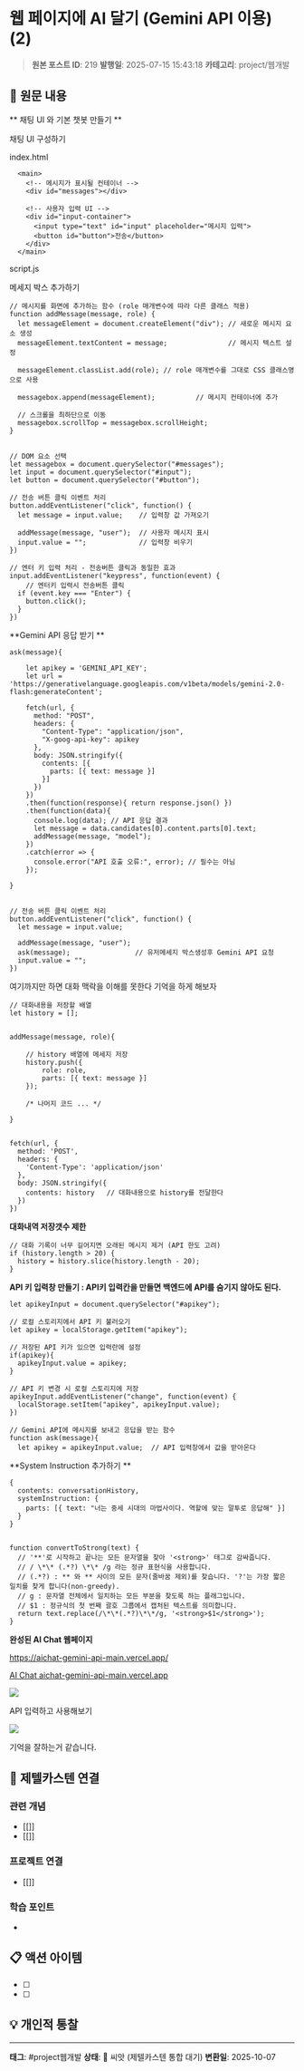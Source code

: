 # 웹 페이지에 AI 달기 (Gemini API 이용) (2)

> **원본 포스트 ID**: 219
> **발행일**: 2025-07-15 15:43:18
> **카테고리**: project/웹개발

## 📝 원문 내용

** 채팅 UI 와 기본 챗봇 만들기 **

채팅 UI 구성하기

index.html
    
    
      <main>
        <!-- 메시지가 표시될 컨테이너 -->
        <div id="messages"></div>
    
        <!-- 사용자 입력 UI -->
        <div id="input-container">
          <input type="text" id="input" placeholder="메시지 입력">
          <button id="button">전송</button>
        </div>
      </main>

script.js

메세지 박스 추가하기
    
    
    // 메시지를 화면에 추가하는 함수 (role 매개변수에 따라 다른 클래스 적용)
    function addMessage(message, role) {
      let messageElement = document.createElement("div"); // 새로운 메시지 요소 생성
      messageElement.textContent = message;               // 메시지 텍스트 설정
      
      messageElement.classList.add(role); // role 매개변수를 그대로 CSS 클래스명으로 사용
      
      messagebox.append(messageElement);          // 메시지 컨테이너에 추가
      
      // 스크롤을 최하단으로 이동
      messagebox.scrollTop = messagebox.scrollHeight;
    }
    
    
    // DOM 요소 선택
    let messagebox = document.querySelector("#messages");
    let input = document.querySelector("#input");
    let button = document.querySelector("#button");
    
    // 전송 버튼 클릭 이벤트 처리
    button.addEventListener("click", function() {
      let message = input.value;    // 입력창 값 가져오기
      
      addMessage(message, "user");  // 사용자 메시지 표시
      input.value = "";             // 입력창 비우기
    })
    
    // 엔터 키 입력 처리 - 전송버튼 클릭과 동일한 효과
    input.addEventListener("keypress", function(event) {
    	// 엔터키 입력시 전송버튼 클릭
      if (event.key === "Enter") {
        button.click();
      }
    })

**Gemini API 응답 받기 **
    
    
    ask(message){
    
    	let apikey = 'GEMINI_API_KEY';
    	let url = 'https://generativelanguage.googleapis.com/v1beta/models/gemini-2.0-flash:generateContent';
    	
    	fetch(url, {
    	  method: "POST",
    	  headers: {
    	    "Content-Type": "application/json",
    	    "X-goog-api-key": apikey
    	  },
    	  body: JSON.stringify({
    	    contents: [{
    	      parts: [{ text: message }]
    	    }]
    	  })
    	})
    	.then(function(response){ return response.json() })
    	.then(function(data){
    	  console.log(data); // API 응답 결과
    	  let message = data.candidates[0].content.parts[0].text;
    	  addMessage(message, "model");
    	})
    	.catch(error => {
    	  console.error("API 호출 오류:", error); // 필수는 아님
    	});
    	
    }
    
    
    // 전송 버튼 클릭 이벤트 처리
    button.addEventListener("click", function() {
      let message = input.value;
      
      addMessage(message, "user");
      ask(message);                // 유저메세지 박스생성후 Gemini API 요청
      input.value = "";
    })

여기까지만 하면 대화 맥락을 이해를 못한다 기억을 하게 해보자
    
    
    // 대화내용을 저장할 배열
    let history = [];
    
    
    addMessage(message, role){
    
    	// history 배열에 메세지 저장
    	history.push({
    	    role: role,
    	    parts: [{ text: message }]
    	});
    	
    	/* 나머지 코드 ... */
    	
    }
    
    
    fetch(url, {
      method: 'POST',
      headers: {
        'Content-Type': 'application/json'
      },
      body: JSON.stringify({
        contents: history   // 대화내용으로 history를 전달한다
      })
    })

**대화내역 저장갯수 제한**
    
    
    // 대화 기록이 너무 길어지면 오래된 메시지 제거 (API 한도 고려)
    if (history.length > 20) {
      history = history.slice(history.length - 20);
    }

**API 키 입력창 만들기 : API키 입력칸을 만들면 백엔드에 API를 숨기지 않아도 된다.**
    
    
    let apikeyInput = document.querySelector("#apikey");
    
    // 로컬 스토리지에서 API 키 불러오기
    let apikey = localStorage.getItem("apikey");
    
    // 저장된 API 키가 있으면 입력란에 설정
    if(apikey){
      apikeyInput.value = apikey;
    }
    
    // API 키 변경 시 로컬 스토리지에 저장
    apikeyInput.addEventListener("change", function(event) {
      localStorage.setItem("apikey", apikeyInput.value);
    })
    
    // Gemini API에 메시지를 보내고 응답을 받는 함수
    function ask(message){
      let apikey = apikeyInput.value;  // API 입력창에서 값을 받아온다

**System Instruction 추가하기 **
    
    
    {
      contents: conversationHistory,
      systemInstruction: {
        parts: [{ text: "너는 중세 시대의 마법사이다. 역할에 맞는 말투로 응답해" }]
      }
    }
    
    
    function convertToStrong(text) {
      // '**'로 시작하고 끝나는 모든 문자열을 찾아 '<strong>' 태그로 감싸줍니다.
      // / \*\* (.*?) \*\* /g 라는 정규 표현식을 사용합니다.
      // (.*?) : ** 와 ** 사이의 모든 문자(줄바꿈 제외)를 찾습니다. '?'는 가장 짧은 일치를 찾게 합니다(non-greedy).
      // g : 문자열 전체에서 일치하는 모든 부분을 찾도록 하는 플래그입니다.
      // $1 : 정규식의 첫 번째 괄호 그룹에서 캡처된 텍스트를 의미합니다.
      return text.replace(/\*\*(.*?)\*\*/g, '<strong>$1</strong>');
    }

**완성된 AI Chat 웹페이지**

<https://aichat-gemini-api-main.vercel.app/>

[ AI Chat aichat-gemini-api-main.vercel.app ](https://aichat-gemini-api-main.vercel.app/)

![](./img/219_img.png)

API 입력하고 사용해보기

![](./img/219_img_1.png)

기억을 잘하는거 같습니다.


## 🔗 제텔카스텐 연결

### 관련 개념
- [[]]
- [[]]

### 프로젝트 연결
- [[]]

### 학습 포인트
-

## 📋 액션 아이템
- [ ]
- [ ]

## 💡 개인적 통찰



---

**태그**: #project웹개발
**상태**: 🌱 씨앗 (제텔카스텐 통합 대기)
**변환일**: 2025-10-07
